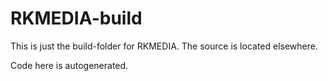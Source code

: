 # RKMEDIA-build

This is just the build-folder for RKMEDIA. The source is located elsewhere.

Code here is autogenerated.
